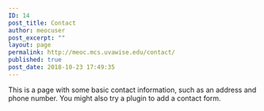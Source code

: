 ```yaml
---
ID: 14
post_title: Contact
author: meocuser
post_excerpt: ""
layout: page
permalink: http://meoc.mcs.uvawise.edu/contact/
published: true
post_date: 2018-10-23 17:49:35
---
```

This is a page with some basic contact information, such as an address and phone number. You might also try a plugin to add a contact form.